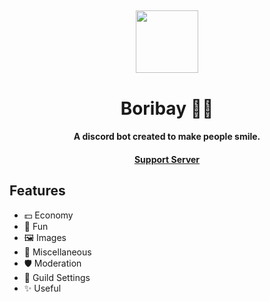 <center>
  <h2>
    <img src="https://cdn.discordapp.com/attachments/766571630268252180/827824066869985280/circle.png" height='100px' width='100px' />
  </h2>

  <h1>Boribay 💂‍♂️</h1>
  <h4>A discord bot created to make people smile.</h4>

  <h4>
    <a href="https://discord.gg/ZAzTFTCerM">Support Server</a>
  </h1>
</center>

## Features
- 💵 Economy
- 🎉 Fun
- 🖼 Images
- 💫 Miscellaneous
- 🛡 Moderation
- 🔧 Guild Settings
- ✨ Useful
